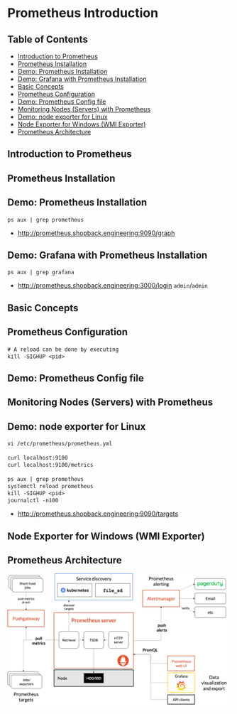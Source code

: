 # Prometheus Introduction

## Table of Contents

<!-- START doctoc generated TOC please keep comment here to allow auto update -->
<!-- DON'T EDIT THIS SECTION, INSTEAD RE-RUN doctoc TO UPDATE -->

- [Introduction to Prometheus](#introduction-to-prometheus)
- [Prometheus Installation](#prometheus-installation)
- [Demo: Prometheus Installation](#demo-prometheus-installation)
- [Demo: Grafana with Prometheus Installation](#demo-grafana-with-prometheus-installation)
- [Basic Concepts](#basic-concepts)
- [Prometheus Configuration](#prometheus-configuration)
- [Demo: Prometheus Config file](#demo-prometheus-config-file)
- [Monitoring Nodes (Servers) with Prometheus](#monitoring-nodes-servers-with-prometheus)
- [Demo: node exporter for Linux](#demo-node-exporter-for-linux)
- [Node Exporter for Windows (WMI Exporter)](#node-exporter-for-windows-wmi-exporter)
- [Prometheus Architecture](#prometheus-architecture)

<!-- END doctoc generated TOC please keep comment here to allow auto update -->

## Introduction to Prometheus

## Prometheus Installation

## Demo: Prometheus Installation

```shell script
ps aux | grep prometheus
```

- <http://prometheus.shopback.engineering:9090/graph>

## Demo: Grafana with Prometheus Installation

```shell script
ps aux | grep grafana
```

- <http://prometheus.shopback.engineering:3000/login>
  `admin`/`admin`

## Basic Concepts

## Prometheus Configuration

```shell script
# A reload can be done by executing
kill -SIGHUP <pid>
```

## Demo: Prometheus Config file

## Monitoring Nodes (Servers) with Prometheus

## Demo: node exporter for Linux

```shell script
vi /etc/prometheus/prometheus.yml

curl localhost:9100
curl localhost:9100/metrics

ps aux | grep prometheus
systemctl reload prometheus
kill -SIGHUP <pid>
journalctl -n100
```

- <http://prometheus.shopback.engineering:9090/targets>

## Node Exporter for Windows (WMI Exporter)

## Prometheus Architecture

<div align="center"><img src="assets/architecture.png" width="900"></div>
